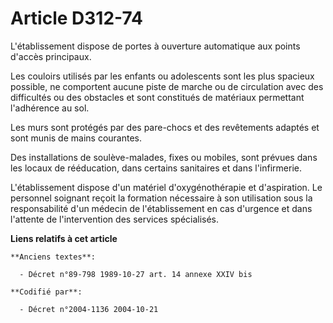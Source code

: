 # Article D312-74

L'établissement dispose de portes à ouverture automatique aux points d'accès principaux.

Les couloirs utilisés par les enfants ou adolescents sont les plus spacieux possible, ne comportent aucune piste de marche ou
de circulation avec des difficultés ou des obstacles et sont constitués de matériaux permettant l'adhérence au sol.

Les murs sont protégés par des pare-chocs et des revêtements adaptés et sont munis de mains courantes.

Des installations de soulève-malades, fixes ou mobiles, sont prévues dans les locaux de rééducation, dans certains sanitaires
et dans l'infirmerie.

L'établissement dispose d'un matériel d'oxygénothérapie et d'aspiration. Le personnel soignant reçoit la formation nécessaire
à son utilisation sous la responsabilité d'un médecin de l'établissement en cas d'urgence et dans l'attente de l'intervention
des services spécialisés.

**Liens relatifs à cet article**

	**Anciens textes**:

	  - Décret n°89-798 1989-10-27 art. 14 annexe XXIV bis

	**Codifié par**:

	  - Décret n°2004-1136 2004-10-21
